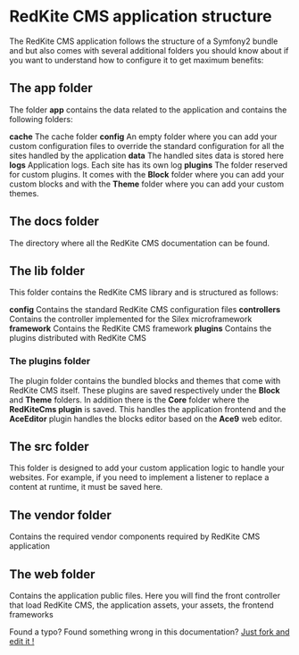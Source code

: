# RedKite CMS application structure
The RedKite CMS application follows the structure of a Symfony2 bundle and but also comes with several additional folders you should know about if you want to understand how to configure it to get maximum benefits:



## The app folder
The folder **app** contains the data related to the application and contains the following folders:

**cache** The cache folder
**config** An empty folder where you can add your custom configuration files to override the standard configuration for all the sites handled by the application
**data** The handled sites data is stored here
**logs** Application logs. Each site has its own log
**plugins** The folder reserved for custom plugins. It comes with the **Block** folder where you can add your custom blocks and with the **Theme** folder where you can add your custom themes.



## The docs folder
The directory where all the RedKite CMS documentation can be found.



## The lib folder
This folder contains the RedKite CMS library and is structured as follows:

**config** Contains the standard RedKite CMS configuration files
**controllers** Contains the controller implemented for the Silex microframework
**framework** Contains the RedKite CMS framework
**plugins** Contains the plugins distributed with RedKite CMS



### The plugins folder
The plugin folder contains the bundled blocks and themes that come with RedKite CMS itself. These plugins are saved respectively under the **Block** and **Theme** folders. In addition there is the **Core** folder where the **RedKiteCms plugin** is saved. This handles the application frontend and the **AceEditor** plugin handles the blocks editor based on the **Ace9** web editor.



## The src folder
This folder is designed to add your custom application logic to handle your websites. For example, if you need to implement a listener to replace a content at runtime, it must be saved here.



## The vendor folder
Contains the required vendor components required by RedKite CMS application



## The web folder
Contains the application public files. Here you will find the front controller that load RedKite CMS, the application assets, your assets, the frontend frameworks

Found a typo? Found something wrong in this documentation? [Just fork and edit it !](https://github.com/redkite-labs/RedKiteCms/edit/master/docs/book/redkite-cms-configuration.md)
